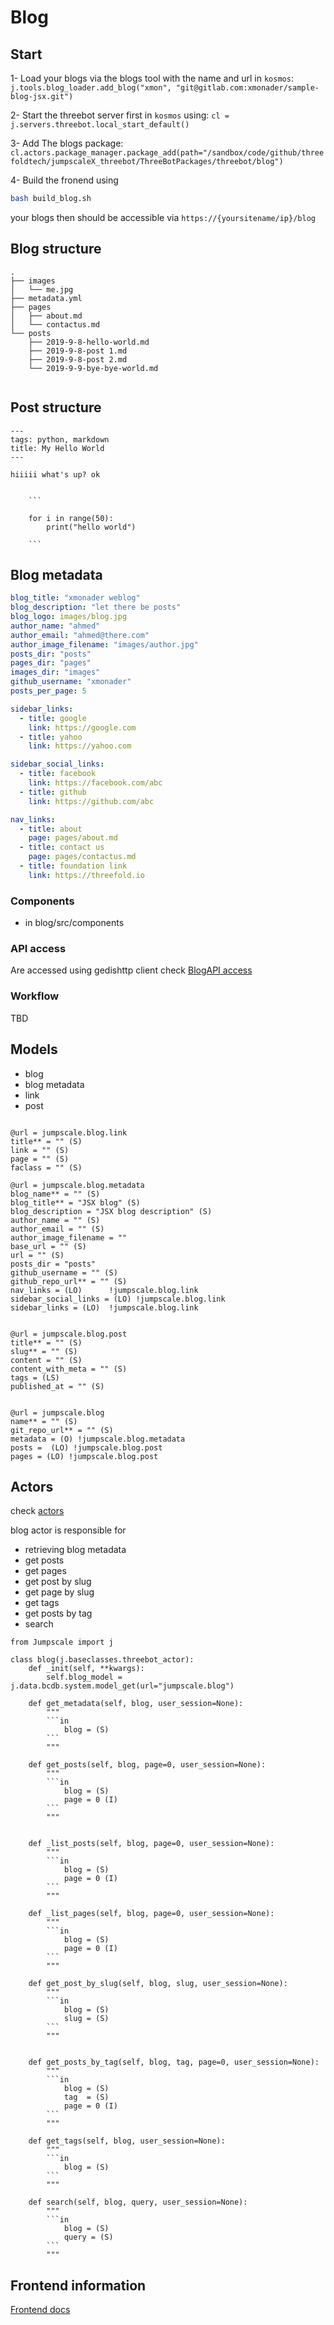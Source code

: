 # Blog


## Start

1- Load your blogs via the blogs tool with the name and url in `kosmos`:
`j.tools.blog_loader.add_blog("xmon", "git@gitlab.com:xmonader/sample-blog-jsx.git")`

2- Start the threebot server first in `kosmos` using:
`cl = j.servers.threebot.local_start_default()`

3- Add The blogs package:
`cl.actors.package_manager.package_add(path="/sandbox/code/github/threefoldtech/jumpscaleX_threebot/ThreeBotPackages/threebot/blog")`

4- Build the fronend using

```bash
bash build_blog.sh
```

your blogs then should be accessible via `https://{yoursitename/ip}/blog`

## Blog structure
```
.
├── images
│   └── me.jpg
├── metadata.yml
├── pages
│   ├── about.md
│   └── contactus.md
└── posts
    ├── 2019-9-8-hello-world.md
    ├── 2019-9-8-post 1.md
    ├── 2019-9-8-post 2.md
    └── 2019-9-9-bye-bye-world.md


```

## Post structure

```
---
tags: python, markdown
title: My Hello World
---

hiiiii what's up? ok


    ```

    for i in range(50):
        print("hello world")

    ```

```


## Blog metadata

```yml
blog_title: "xmonader weblog"
blog_description: "let there be posts"
blog_logo: images/blog.jpg
author_name: "ahmed"
author_email: "ahmed@there.com"
author_image_filename: "images/author.jpg"
posts_dir: "posts"
pages_dir: "pages"
images_dir: "images"
github_username: "xmonader"
posts_per_page: 5

sidebar_links:
  - title: google
    link: https://google.com
  - title: yahoo
    link: https://yahoo.com

sidebar_social_links:
  - title: facebook
    link: https://facebook.com/abc
  - title: github
    link: https://github.com/abc

nav_links:
  - title: about
    page: pages/about.md
  - title: contact us
    page: pages/contactus.md
  - title: foundation link
    link: https://threefold.io

```

### Components
- in blog/src/components



### API access
Are accessed using gedishttp client check [BlogAPI access](https://github.com/threefoldtech/jumpscaleX_threebot/blob/594ed4c85e541aed1b2cf44305a2dc7d7760f9f7/ThreeBotPackages/threebot/blog/sapper-blog/src/routes/blog/_api.js)



### Workflow
TBD

## Models
- blog
- blog metadata
- link
- post

```

@url = jumpscale.blog.link
title** = "" (S)
link = "" (S)
page = "" (S)
faclass = "" (S)

@url = jumpscale.blog.metadata
blog_name** = "" (S)
blog_title** = "JSX blog" (S)
blog_description = "JSX blog description" (S)
author_name = "" (S)
author_email = "" (S)
author_image_filename = ""
base_url = "" (S)
url = "" (S)
posts_dir = "posts"
github_username = "" (S)
github_repo_url** = "" (S)
nav_links = (LO)      !jumpscale.blog.link
sidebar_social_links = (LO) !jumpscale.blog.link
sidebar_links = (LO)  !jumpscale.blog.link


@url = jumpscale.blog.post
title** = "" (S)
slug** = "" (S)
content = "" (S)
content_with_meta = "" (S)
tags = (LS)
published_at = "" (S)


@url = jumpscale.blog
name** = "" (S)
git_repo_url** = "" (S)
metadata = (O) !jumpscale.blog.metadata
posts =  (LO) !jumpscale.blog.post
pages = (LO) !jumpscale.blog.post
```

## Actors

check [actors](https://github.com/threefoldtech/jumpscaleX_threebot/blob/development/ThreeBotPackages/blog/actors/blog.py)


blog actor is responsible for 
- retrieving blog metadata
- get posts
- get pages
- get post by slug
- get page by slug
- get tags
- get posts by tag
- search 

```
from Jumpscale import j

class blog(j.baseclasses.threebot_actor):
    def _init(self, **kwargs):
        self.blog_model = j.data.bcdb.system.model_get(url="jumpscale.blog")

    def get_metadata(self, blog, user_session=None):
        """
        ```in
            blog = (S)
        ```
        """

    def get_posts(self, blog, page=0, user_session=None):
        """
        ```in
            blog = (S)
            page = 0 (I)
        ```
        """


    def _list_posts(self, blog, page=0, user_session=None):
        """
        ```in
            blog = (S)
            page = 0 (I)
        ```
        """

    def _list_pages(self, blog, page=0, user_session=None):
        """
        ```in
            blog = (S)
            page = 0 (I)
        ```
        """

    def get_post_by_slug(self, blog, slug, user_session=None):
        """
        ```in
            blog = (S)
            slug = (S)
        ```
        """


    def get_posts_by_tag(self, blog, tag, page=0, user_session=None):
        """
        ```in
            blog = (S)
            tag  = (S)
            page = 0 (I)
        ```
        """

    def get_tags(self, blog, user_session=None):
        """
        ```in
            blog = (S)
        ```
        """

    def search(self, blog, query, user_session=None):
        """
        ```in
            blog = (S)
            query = (S)
        ```
        """

```

## Frontend information

[Frontend docs](https://github.com/threefoldtech/jumpscaleX_threebot/blob/9b812738fa61729c31c3152996baa1ffc2cfd821/ThreeBotPackages/threebot/blog/sapper-blog/README.md)